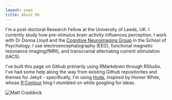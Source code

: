 ```yaml
---
layout: page
title: About Me 
---
```


<p>I'm a post-doctoral Research Fellow at the University of Leeds, UK. I currently study how pre-stimulus brain activity influences perception. I work with Dr Donna Lloyd and the <a href = "http://www.leeds.ac.uk/coni/">Cognitive Neuroimaging Group</a> in the School of Psychology. I use electroencephalography (EEG), functional magnetic resonance imaging(fMRI), and transcranial alternating current stimulation (tACS).</p>
	
<p> I've built this page on Github primarily using RMarkdown through RStudio. I've had some help along the way from existing Github repositorites and themes for Jekyll - specifically, I'm using <a href="https://github.com/poole/hyde">Hyde</a>, inspired by Homer White, whose <a href="http://statistics.rainandrhino.org/">R Contour</a> blog I stumbled on while googling for ideas. </p>

<img src="../images/itme.jpg" alt="Matt Craddock">
